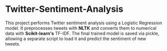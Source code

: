 # Twitter-Sentiment-Analysis
This project performs Twitter sentiment analysis using a Logistic Regression model. It preprocesses tweets with **NLTK** and converts them to numerical data with **Scikit-learn's** TF-IDF. The final trained model is saved via pickle, allowing a separate script to load it and predict the sentiment of new tweets.
